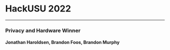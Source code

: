 #   HackUSU 2022
---
###   Privacy and Hardware Winner
####   Jonathan Haroldsen, Brandon Foos, Brandon Murphy
